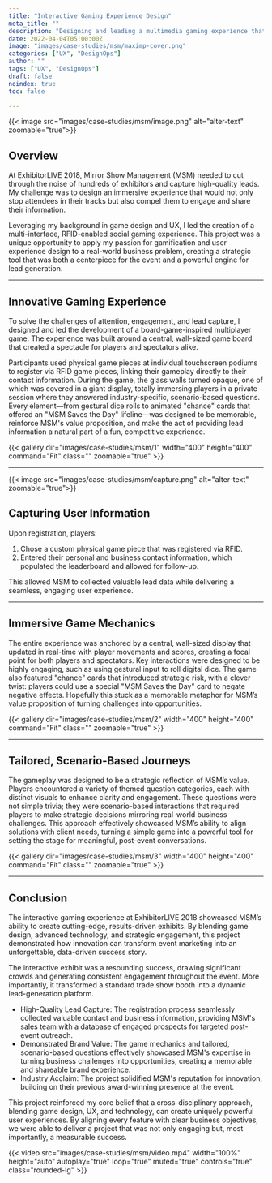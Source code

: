 ```yaml
---
title: "Interactive Gaming Experience Design"
meta_title: ""
description: "Designing and leading a multimedia gaming experience that captured leads and engaged trade show attendees."
date: 2022-04-04T05:00:00Z
image: "images/case-studies/msm/maximp-cover.png"
categories: ["UX", "DesignOps"]
author: ""
tags: ["UX", "DesignOps"]
draft: false
noindex: true
toc: false

---
```


<div class="flex flex-col md:flex-row gap-6 items-center my-8">
  <div class="w-full md:w-1/3 md:order-2">
    {{< image src="images/case-studies/msm/image.png" alt="alter-text" zoomable="true">}}
  </div>
  <div class="w-full md:w-2/3 md:order-1">
  	
## Overview

At ExhibitorLIVE 2018, Mirror Show Management (MSM) needed to cut through the noise of hundreds of exhibitors and capture high-quality leads. My challenge was to design an immersive experience that would not only stop attendees in their tracks but also compel them to engage and share their information.

Leveraging my background in game design and UX, I led the creation of a multi-interface, RFID-enabled social gaming experience. This project was a unique opportunity to apply my passion for gamification and user experience design to a real-world business problem, creating a strategic tool that was both a centerpiece for the event and a powerful engine for lead generation.
  </div>
</div>

---

## Innovative Gaming Experience

To solve the challenges of attention, engagement, and lead capture, I designed and led the development of a board-game-inspired multiplayer game. The experience was built around a central, wall-sized game board that created a spectacle for players and spectators alike.

Participants used physical game pieces at individual touchscreen podiums to register via RFID game pieces, linking their gameplay directly to their contact information. During the game, the glass walls turned opaque, one of which was covered in a giant display, totally immersing players in a private session where they answered industry-specific, scenario-based questions. Every element—from gestural dice rolls to animated "chance" cards that offered an "MSM Saves the Day" lifeline—was designed to be memorable, reinforce MSM's value proposition, and make the act of providing lead information a natural part of a fun, competitive experience.

{{< gallery dir="images/case-studies/msm/1"
    width="400"
    height="400"
    command="Fit"
    class=""
    zoomable="true" >}}

---

<div class="flex flex-col md:flex-row gap-6 items-center my-8">
  <div class="w-full md:w-1/3 md:order-2">
    {{< image src="images/case-studies/msm/capture.png" alt="alter-text" zoomable="true">}}
  </div>
  <div class="w-full md:w-2/3 md:order-1">

## Capturing User Information

Upon registration, players:

1. Chose a custom physical game piece that was registered via RFID.
2. Entered their personal and business contact information, which populated the leaderboard and allowed for follow-up.

This allowed MSM to collected valuable lead data while delivering a seamless, engaging user experience.

  </div>
</div>

---

## Immersive Game Mechanics
The entire experience was anchored by a central, wall-sized display that updated in real-time with player movements and scores, creating a focal point for both players and spectators. Key interactions were designed to be highly engaging, such as using gestural input to roll digital dice. The game also featured "chance" cards that introduced strategic risk, with a clever twist: players could use a special "MSM Saves the Day" card to negate negative effects. Hopefully this stuck as a memorable metaphor for MSM’s value proposition of turning challenges into opportunities.

{{< gallery dir="images/case-studies/msm/2"
    width="400"
    height="400"
    command="Fit"
    class=""
    zoomable="true" >}}


---

## Tailored, Scenario-Based Journeys

The gameplay was designed to be a strategic reflection of MSM’s value. Players encountered a variety of themed question categories, each with distinct visuals to enhance clarity and engagement. These questions were not simple trivia; they were scenario-based interactions that required players to make strategic decisions mirroring real-world business challenges. This approach effectively showcased MSM’s ability to align solutions with client needs, turning a simple game into a powerful tool for setting the stage for meaningful, post-event conversations.

{{< gallery dir="images/case-studies/msm/3"
    width="400"
    height="400"
    command="Fit"
    class=""
    zoomable="true" >}}

---

## Conclusion

The interactive gaming experience at ExhibitorLIVE 2018 showcased MSM’s ability to create cutting-edge, results-driven exhibits. By blending game design, advanced technology, and strategic engagement, this project demonstrated how innovation can transform event marketing into an unforgettable, data-driven success story.

The interactive exhibit was a resounding success, drawing significant crowds and generating consistent engagement throughout the event. More importantly, it transformed a standard trade show booth into a dynamic lead-generation platform.

- High-Quality Lead Capture: The registration process seamlessly collected valuable contact and business information, providing MSM's sales team with a database of engaged prospects for targeted post-event outreach.
- Demonstrated Brand Value: The game mechanics and tailored, scenario-based questions effectively showcased MSM's expertise in turning business challenges into opportunities, creating a memorable and shareable brand experience.
- Industry Acclaim: The project solidified MSM's reputation for innovation, building on their previous award-winning presence at the event.

This project reinforced my core belief that a cross-disciplinary approach, blending game design, UX, and technology, can create uniquely powerful user experiences. By aligning every feature with clear business objectives, we were able to deliver a project that was not only engaging but, most importantly, a measurable success.

{{< video src="images/case-studies/msm/video.mp4" width="100%" height="auto" autoplay="true" loop="true" muted="true" controls="true" class="rounded-lg" >}}
